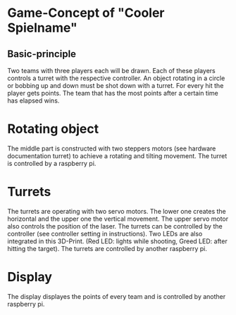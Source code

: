 # Game-Concept of "Cooler Spielname"

## Basic-principle

Two teams with three players each will be drawn. Each of these players controls a turret with the respective controller.
An object rotating in a circle or bobbing up and down must be shot down with a turret. For every hit the player gets points. The team that has the most points after a certain time has elapsed wins.

# Rotating object

The middle part is constructed with two steppers motors (see hardware documentation turret) to achieve a rotating and tilting movement. The turret is controlled by a raspberry pi. 

# Turrets

The turrets are operating with two servo motors. The lower one creates the horizontal and the upper one the vertical movement. The upper servo motor also controls the position of the laser. The turrets can be controlled by the controller (see controller setting in instructions). Two LEDs are also integrated in this 3D-Print. (Red LED: lights while shooting, Greed LED: after hitting the target). The turrets are controlled by another raspberry pi.

# Display

The display displayes the points of every team and is controlled by another raspberry pi.